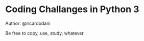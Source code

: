 Coding Challanges in Python 3
=============================

Author: @ricardodani

Be free to copy, use, study, whatever.
